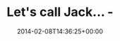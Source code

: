 ---
retweeted: false
source: <a href="http://www.myplume.com/" rel="nofollow">Plume for Android</a>
entities:
  hashtags: []
  symbols: []
  user_mentions: []
  urls:
  - url: http://t.co/DEjbrFPTPb
    expanded_url: http://www.explosm.net/comics/3459/
    display_url: explosm.net/comics/3459/
    indices:
    - '21'
    - '43'
display_text_range:
- '0'
- '43'
favorite_count: '0'
id_str: '432160998574022656'
truncated: false
retweet_count: '0'
id: '432160998574022656'
possibly_sensitive: false
created_at: Sat Feb 08 14:36:25 +0000 2014
favorited: false
full_text: Let's call Jack... -
lang: en
quote_url: http://www.explosm.net/comics/3459/
tags:
- pesos:twitter
date: '2014-02-08T14:36:25+00:00'
src: https://twitter.com/bascht/status/432160998574022656
original_url: https://twitter.com/bascht/status/432160998574022656
type: twitter_tweet
text: Let's call Jack... -
title: Let's call Jack... -

---